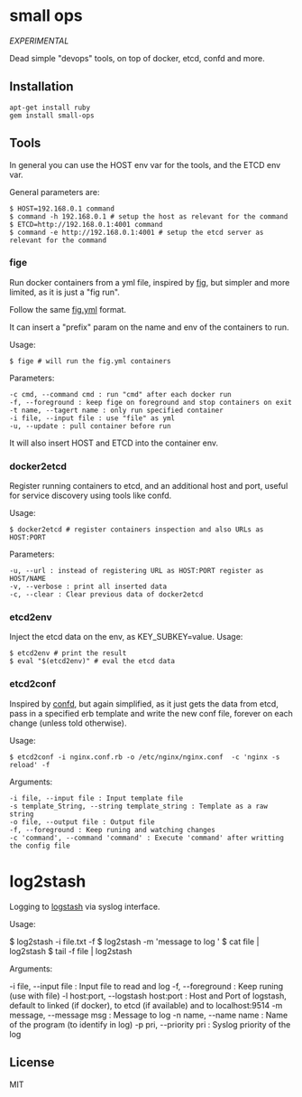 # small ops

_EXPERIMENTAL_

Dead simple "devops" tools, on top of docker, etcd, confd and more.

## Installation

    apt-get install ruby
    gem install small-ops

## Tools

In general you can use the HOST env var for the tools, and the ETCD env var.

General parameters are:

    $ HOST=192.168.0.1 command
    $ command -h 192.168.0.1 # setup the host as relevant for the command
    $ ETCD=http://192.168.0.1:4001 command
    $ command -e http://192.168.0.1:4001 # setup the etcd server as relevant for the command

### fige

Run docker containers from a yml file, inspired by [fig](http://orchardup.github.io/fig/), but simpler and more limited, as it is just a "fig run".

Follow the same [fig.yml](https://orchardup.github.io/fig/yml.html) format.

It can insert a "prefix" param on the name and env of the containers to run.

Usage:

    $ fige # will run the fig.yml containers

Parameters:

    -c cmd, --command cmd : run "cmd" after each docker run
    -f, --foreground : keep fige on foreground and stop containers on exit
    -t name, --tagert name : only run specified container
    -i file, --input file : use "file" as yml
    -u, --update : pull container before run 

It will also insert HOST and ETCD into the container env.

### docker2etcd

Register running containers to etcd, and an additional host and port, useful for service discovery using tools like confd.

Usage:

    $ docker2etcd # register containers inspection and also URLs as HOST:PORT

Parameters:

    -u, --url : instead of registering URL as HOST:PORT register as HOST/NAME
    -v, --verbose : print all inserted data
    -c, --clear : Clear previous data of docker2etcd

### etcd2env

Inject the etcd data on the env, as KEY\_SUBKEY=value. Usage:

  
    $ etcd2env # print the result
    $ eval "$(etcd2env)" # eval the etcd data

### etcd2conf

Inspired by [confd](https://github.com/kelseyhightower/confd), but again simplified, as it just gets the data from etcd, pass in a specified erb template and write the new conf file, forever on each change (unless told otherwise).

Usage:

    $ etcd2conf -i nginx.conf.rb -o /etc/nginx/nginx.conf  -c 'nginx -s reload' -f

Arguments:

    -i file, --input file : Input template file
    -s template_String, --string template_string : Template as a raw string
    -o file, --output file : Output file
    -f, --foreground : Keep runing and watching changes
    -c 'command', --command 'command' : Execute 'command' after writting the config file

# log2stash

Logging to [logstash](http://logstash.net/) via syslog interface.

Usage:

  $ log2stash -i file.txt -f
  $ log2stash -m 'message to log ' 
  $ cat file | log2stash
  $ tail -f file | log2stash

Arguments:

  -i file, --input file : Input file to read and log
  -f, --foreground : Keep runing (use with file)
  -l host:port,  --logstash host:port : Host and Port of logstash, default to linked (if docker), to etcd (if available) and to localhost:9514
  -m message, --message msg : Message to log
  -n name, --name name : Name of the program (to identify in log)
  -p pri, --priority pri : Syslog priority of the log

## License

MIT

